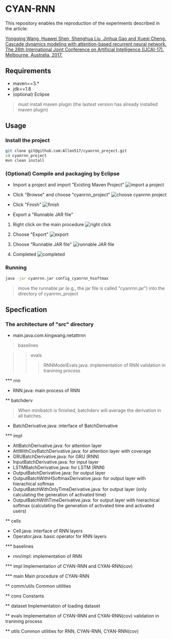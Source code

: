 # CYAN-RNN

This repository enables the reproduction of the experiments described in the article:

[Yongqing Wang, Huawei Shen, Shenghua Liu, Jinhua Gao and Xueqi Cheng. Cascade dynamics modeling with attention-based recurrent neural network. The 26th International Joint Conference on Artificial Intelligence (IJCAI-17). Melbourne, Australia, 2017.](https://www.ijcai.org/proceedings/2017/0416.pdf)

## Requirements

- maven==3.*
- jdk==1.8
- (optional) Eclipse
> must install maven plugin (the lastest version has already installed maven plugin)

## Usage

### Install the project

```bash
git clone git@github.com:Allen517/cyanrnn_project.git
cd cyanrnn_project
mvn clean install

```

### (Optional) Compile and packaging by Eclipse

* Import a project and import "Existing Maven Project"
![import a project](figs/s1.png)

* Click "Browse" and choose "cyanrnn_project"
![choose cyanrnn project](figs/s2.png)

* Click "Finish"
![finish](figs/s3.png)

* Export a "Runnable JAR file"

1. Right click on the main procedure
![right click](figs/s4.png)

2. Choose "Export"
![export](figs/s5.png)

3. Choose "Runnable JAR file"
![runnable JAR file](figs/s6.png)

4. Completed
![completed](figs/s7.png)

### Running

```bash
java -jar cyanrnn.jar config_cyanrnn_hsoftmax

```
> move the runnable jar (e.g., the jar file is called "cyanrnn.jar") into the directory of cyanrnn_project

## Specfication

### The architecture of "src" directory

* main.java.com.kingwang.netattrnn

> baselines

>> evals
>>> RNNModelEvals.java: implementation of RNN validation in tranining process

*** rnn
- RNN.java: main process of RNN

** batchderv
> When minibatch is finished, batchderv will average the derivation in all batches.

- BatchDerivative.java: interface of BatchDerivative

*** impl
- AttBatchDerivative.java: for attention layer
- AttWithCovBatchDerivative.java: for attention layer with coverage
- GRUBatchDerivative.java: for GRU (RNN)
- InputBatchDerivative.java: for input layer
- LSTMBatchDerivative.java: for LSTM (RNN)
- OutputBatchDerivative.java: for output layer
- OutputBatchWithHSoftmaxDerivative.java: for output layer with hierachical softmax
- OutputBatchWithOnlyTimeDerivative.java: for output layer (only calculating the generation of activated time)
- OutputBatchWithTimeDerivative.java: for output layer with hierachical softmax (calculating the generation of activated time and activated users)

** cells
- Cell.java: interface of RNN layers
- Operator.java: basic operator for RNN layers

*** baselines
- rnn/impl: implementation of RNN

*** impl
Implementation of CYAN-RNN and CYAN-RNN(cov)

*** main
Main procedure of CYAN-RNN

** comm/utils
Common utilities

** cons
Constants

** dataset
Implementation of loading dataset

** evals
Implementation of CYAN-RNN and CYAN-RNN(cov) validation in tranining process
 
** utils
Common utilities for RNN, CYAN-RNN, CYAN-RNN(cov)
